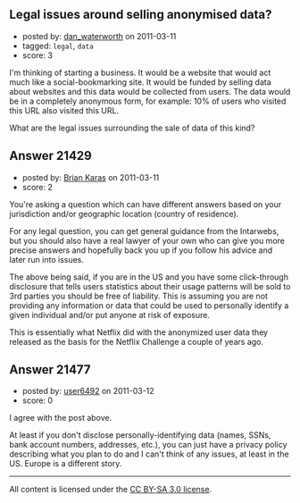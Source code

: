 ## Legal issues around selling anonymised data?

- posted by: [dan_waterworth](https://stackexchange.com/users/-1/5978-dan-waterworth) on 2011-03-11
- tagged: `legal`, `data`
- score: 3

I'm thinking of starting a business. It would be a website that would act much like a social-bookmarking site. It would be funded by selling data about websites and this data would be collected from users. The data would be in a completely anonymous form, for example: 10% of users who visited this URL also visited this URL.

What are the legal issues surrounding the sale of data of this kind?


## Answer 21429

- posted by: [Brian Karas](https://stackexchange.com/users/-1/8465-brian-karas) on 2011-03-11
- score: 2

You're asking a question which can have different answers based on your jurisdiction and/or geographic location (country of residence).

For any legal question, you can get general guidance from the Intarwebs, but you should also have a real lawyer of your own who can give you more precise answers and hopefully back you up if you follow his advice and later run into issues.

The above being said, if you are in the US and you have some click-through disclosure that tells users statistics about their usage patterns will be sold to 3rd parties you should be free of liability.  This is assuming you are not providing any information or data that could be used to personally identify a given individual and/or put anyone at risk of exposure.

This is essentially what Netflix did with the anonymized user data they released as the basis for the Netflix Challenge a couple of years ago.


## Answer 21477

- posted by: [user6492](https://stackexchange.com/users/-1/6492-user6492) on 2011-03-12
- score: 0

I agree with the post above.

At least if you don't disclose personally-identifying data (names, SSNs, bank account numbers, addresses, etc.), you can just have a privacy policy describing what you plan to do and I can't think of any issues, at least in the US.  Europe is a different story.  



---

All content is licensed under the [CC BY-SA 3.0 license](https://creativecommons.org/licenses/by-sa/3.0/).
